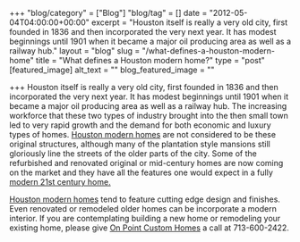 +++
"blog/category" = ["Blog"]
"blog/tag" = []
date = "2012-05-04T04:00:00+00:00"
excerpt = "Houston itself is really a very old city, first founded in 1836 and then incorporated the very next year. It has modest beginnings until 1901 when it became a major oil producing area as well as a railway hub."
layout = "blog"
slug = "/what-defines-a-houston-modern-home"
title = "What defines a Houston modern home?"
type = "post"
[featured_image]
alt_text = ""
blog_featured_image = ""

+++
Houston itself is really a very old city, first founded in 1836 and then incorporated the very next year. It has modest beginnings until 1901 when it became a major oil producing area as well as a railway hub. The increasing workforce that these two types of industry brought into the then small town led to very rapid growth and the demand for both economic and luxury types of homes. [Houston modern homes](https://onpointcustomhomes.com/in-progress/our-work/ "For Sale") are not considered to be these original structures, although many of the plantation style mansions still gloriously line the streets of the older parts of the city. Some of the refurbished and renovated original or mid-century homes are now coming on the market and they have all the features one would expect in a fully [modern 21st century home.](https://onpointcustomhomes.com/in-progress/our-work/ "For Sale")

[Houston modern homes](http://www.onpointdevelopment.com/onpointdev.asp?category_ID=15&page_ID=19) tend to feature cutting edge design and finishes. Even renovated or remodeled older homes can be incorporate a modern interior. If you are contemplating building a new home or remodeling your existing home, please give [On Point Custom Homes](https://onpointcustomhomes.com/) a call at 713-600-2422.